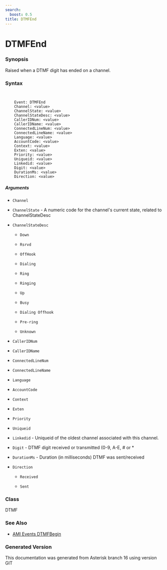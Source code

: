 ```yaml
---
search:
  boost: 0.5
title: DTMFEnd
---
```


# DTMFEnd

### Synopsis

Raised when a DTMF digit has ended on a channel.

### Syntax


```


    Event: DTMFEnd
    Channel: <value>
    ChannelState: <value>
    ChannelStateDesc: <value>
    CallerIDNum: <value>
    CallerIDName: <value>
    ConnectedLineNum: <value>
    ConnectedLineName: <value>
    Language: <value>
    AccountCode: <value>
    Context: <value>
    Exten: <value>
    Priority: <value>
    Uniqueid: <value>
    Linkedid: <value>
    Digit: <value>
    DurationMs: <value>
    Direction: <value>

```
##### Arguments


* `Channel`

* `ChannelState` - A numeric code for the channel's current state, related to ChannelStateDesc<br>

* `ChannelStateDesc`

    * `Down`

    * `Rsrvd`

    * `OffHook`

    * `Dialing`

    * `Ring`

    * `Ringing`

    * `Up`

    * `Busy`

    * `Dialing Offhook`

    * `Pre-ring`

    * `Unknown`

* `CallerIDNum`

* `CallerIDName`

* `ConnectedLineNum`

* `ConnectedLineName`

* `Language`

* `AccountCode`

* `Context`

* `Exten`

* `Priority`

* `Uniqueid`

* `Linkedid` - Uniqueid of the oldest channel associated with this channel.<br>

* `Digit` - DTMF digit received or transmitted (0-9, A-E, # or *<br>

* `DurationMs` - Duration (in milliseconds) DTMF was sent/received<br>

* `Direction`

    * `Received`

    * `Sent`

### Class

DTMF
### See Also

* [AMI Events DTMFBegin](/Asterisk_16_Documentation/API_Documentation/AMI_Events/DTMFBegin)


### Generated Version

This documentation was generated from Asterisk branch 16 using version GIT 